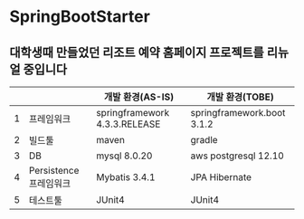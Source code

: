 # SpringBootStarter
##  대학생때 만들었던 리조트 예약 홈페이지 프로젝트를 리뉴얼 중입니다
| | | 개발 환경(AS-IS) | 개발 환경(TOBE) |
|----|----|----|----|
|1| 프레임워크 | springframework 4.3.3.RELEASE | springframework.boot 3.1.2 |
|2|빌드툴 | maven | gradle | 
|3| DB | mysql 8.0.20 | aws postgresql 12.10 |
|4| Persistence 프레임워크 | Mybatis 3.4.1 | JPA Hibernate |
|5| 테스트툴 | JUnit4| JUnit4|


